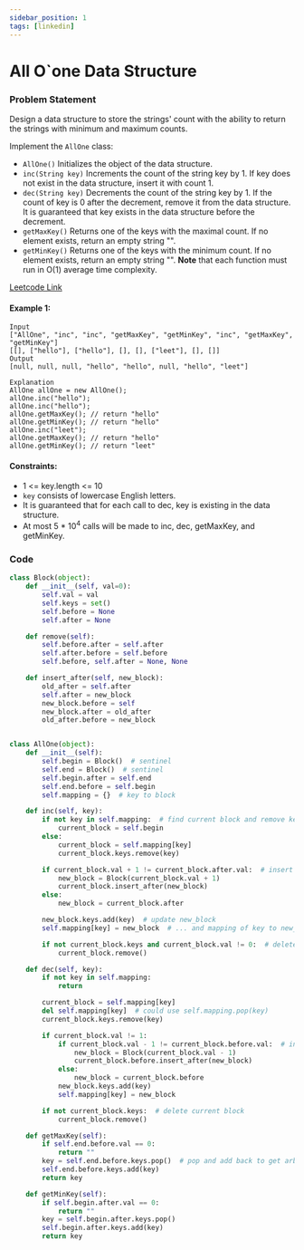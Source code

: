 ```yaml
---
sidebar_position: 1
tags: [linkedin]
---
```


# All O`one Data Structure

### Problem Statement

Design a data structure to store the strings' count with the ability to return the strings with minimum and maximum counts.

Implement the `AllOne` class:

- `AllOne()` Initializes the object of the data structure.
- `inc(String key)` Increments the count of the string key by 1. If key does not exist in the data structure, insert it with count 1.
- `dec(String key)` Decrements the count of the string key by 1. If the count of key is 0 after the decrement, remove it from the data structure. It is guaranteed that key exists in the data structure before the decrement.
- `getMaxKey()` Returns one of the keys with the maximal count. If no element exists, return an empty string "".
- `getMinKey()` Returns one of the keys with the minimum count. If no element exists, return an empty string "".
  **Note** that each function must run in O(1) average time complexity.

[Leetcode Link](https://leetcode.com/problems/all-oone-data-structure/)

#### Example 1:

```
Input
["AllOne", "inc", "inc", "getMaxKey", "getMinKey", "inc", "getMaxKey", "getMinKey"]
[[], ["hello"], ["hello"], [], [], ["leet"], [], []]
Output
[null, null, null, "hello", "hello", null, "hello", "leet"]

Explanation
AllOne allOne = new AllOne();
allOne.inc("hello");
allOne.inc("hello");
allOne.getMaxKey(); // return "hello"
allOne.getMinKey(); // return "hello"
allOne.inc("leet");
allOne.getMaxKey(); // return "hello"
allOne.getMinKey(); // return "leet"
```

#### Constraints:

- 1 <= key.length <= 10
- `key` consists of lowercase English letters.
- It is guaranteed that for each call to dec, key is existing in the data structure.
- At most 5 \* 10<sup>4</sup> calls will be made to inc, dec, getMaxKey, and getMinKey.

### Code

```python title="Python"
class Block(object):
    def __init__(self, val=0):
        self.val = val
        self.keys = set()
        self.before = None
        self.after = None

    def remove(self):
        self.before.after = self.after
        self.after.before = self.before
        self.before, self.after = None, None

    def insert_after(self, new_block):
        old_after = self.after
        self.after = new_block
        new_block.before = self
        new_block.after = old_after
        old_after.before = new_block


class AllOne(object):
    def __init__(self):
        self.begin = Block()  # sentinel
        self.end = Block()  # sentinel
        self.begin.after = self.end
        self.end.before = self.begin
        self.mapping = {}  # key to block

    def inc(self, key):
        if not key in self.mapping:  # find current block and remove key
            current_block = self.begin
        else:
            current_block = self.mapping[key]
            current_block.keys.remove(key)

        if current_block.val + 1 != current_block.after.val:  # insert new block
            new_block = Block(current_block.val + 1)
            current_block.insert_after(new_block)
        else:
            new_block = current_block.after

        new_block.keys.add(key)  # update new_block
        self.mapping[key] = new_block  # ... and mapping of key to new_block

        if not current_block.keys and current_block.val != 0:  # delete current block if not seninel
            current_block.remove()

    def dec(self, key):
        if not key in self.mapping:
            return

        current_block = self.mapping[key]
        del self.mapping[key]  # could use self.mapping.pop(key)
        current_block.keys.remove(key)

        if current_block.val != 1:
            if current_block.val - 1 != current_block.before.val:  # insert new block
                new_block = Block(current_block.val - 1)
                current_block.before.insert_after(new_block)
            else:
                new_block = current_block.before
            new_block.keys.add(key)
            self.mapping[key] = new_block

        if not current_block.keys:  # delete current block
            current_block.remove()

    def getMaxKey(self):
        if self.end.before.val == 0:
            return ""
        key = self.end.before.keys.pop()  # pop and add back to get arbitrary (but not random) element
        self.end.before.keys.add(key)
        return key

    def getMinKey(self):
        if self.begin.after.val == 0:
            return ""
        key = self.begin.after.keys.pop()
        self.begin.after.keys.add(key)
        return key
```
